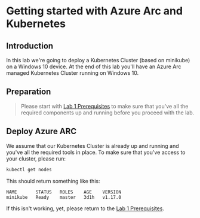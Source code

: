 # Getting started with Azure Arc and Kubernetes


## Introduction
In this lab we're going to deploy a Kubernetes Cluster (based on minikube) on a Windows 10 device. At the end of this lab you'll have an Azure Arc managed Kubernetes Cluster running on Windows 10.

## Preparation

> Please start with [Lab 1 Prerequisites](/arck8s/lab1/lab1_prerequisites.md) to make sure that you've all the required components up and running before you proceed with the lab.

## Deploy Azure ARC

We assume that our Kubernetes Cluster is already up and running and you've all the required tools in place. To make sure that you've access to your cluster, please run:

```bash
kubectl get nodes
```

This should return something like this:

```console
NAME       STATUS   ROLES    AGE    VERSION
minikube   Ready    master   3d1h   v1.17.0
```

If this isn't working, yet, please return to the [Lab 1 Prerequisites](/arck8s/lab1/lab1_prerequisites.md).